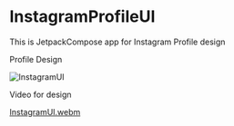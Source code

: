 # InstagramProfileUI
This is JetpackCompose app for Instagram Profile design

Profile Design

![InstagramUI](https://github.com/HusseinKamal/InstagramProfileUI/assets/29864161/78126869-9b70-427b-8355-4a0b44eab3ea)

Video for design

[InstagramUI.webm](https://github.com/HusseinKamal/InstagramProfileUI/assets/29864161/3fd2ed35-a2a2-4c01-9bc3-b481db1c04f6)


